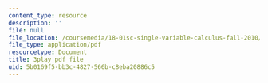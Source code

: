```yaml
---
content_type: resource
description: ''
file: null
file_location: /coursemedia/18-01sc-single-variable-calculus-fall-2010/5b0169f5bb3c4827566bc8eba20886c5_zUEuKrxgHws.pdf
file_type: application/pdf
resourcetype: Document
title: 3play pdf file
uid: 5b0169f5-bb3c-4827-566b-c8eba20886c5
---
```

